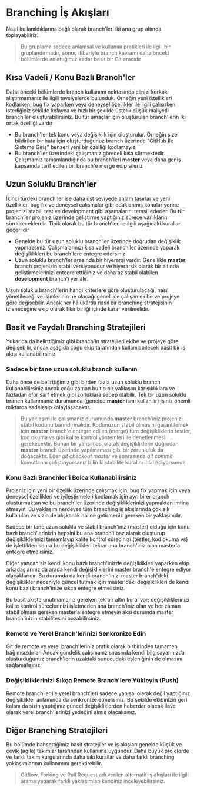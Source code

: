 # Branching İş Akışları
Nasıl kullanıldıklarına bağlı olarak branch'leri iki ana grup altında toplayabiliriz.
> Bu gruplama sadece anlamsal ve kullanım pratikleri ile ilgili bir gruplandırmadır, sonuç itibariyle branch kavramı daha önceki bölümlerde anlattığımız kadar basit bir Git aracıdır

## Kısa Vadeli / Konu Bazlı Branch'ler
Daha önceki bölümlerde branch kullanımı noktasında elinizi korkak alıştırmamanız ile ilgili tavsiyelerde bulunduk. Örneğin yeni özellikleri kodlarken, bug fix yaparken veya deneysel özellikler ile ilgili çalışırken istediğiniz şekilde kolayca ve hızlı bir şekilde üstelik düşük maliyetli branch'ler oluşturabilirsiniz. Bu tür amaçlar için oluşturulan branch'lerin iki ortak özelliği vardır

* Bu branch'ler tek konu veya değişiklik için oluşturulur. Örneğin size bildirilen bir hata için oluşturduğunuz branch üzerinde "GitHub İle Sisteme Giriş" benzeri yeni bir özelliği kodlamayız
* Bu branch'ler üzerindeki çalışmanız göreceli kısa sürmektedir. Çalışmamız tamamlandığında bu branch'leri **master** veya daha geniş kapsamda tarif edilen bir branch'e merge edip sileriz

## Uzun Soluklu Branch'ler

İkinci türdeki branch'ler ise daha üst seviyede anlam taşırlar ve yeni özellikler, bug fix ve deneysel çalışmalar gibi odaklanmış konular yerine projenizi stabil, test ve development gibi aşamalarını temsil ederler. Bu tür branch’ler projeniz üzerinde geliştirme yaptığınız sürece varlıklarını sürdüreceklerdir. Tipik olarak bu tür branch'ler ile ilgili aşağıdaki kurallar geçerlidir

* Genelde bu tür uzun soluklu branch’ler üzerinde doğrudan değişiklik yapmazsınız. Çalışmalarınızı kısa vadeli branch’ler üzerinde yaparak değişiklikleri bu branch'lere entegre edersiniz.
* Uzun soluklu branch'ler arasında bir hiyerarşi vardır. Genellikle **master** branch projenizin stabil versiyonudur ve hiyerarşik olarak bir altında geliştirmelerinizi entegre ettiğiniz ve daha az stabil olabilen **development** branch'i yer alır.

Uzun soluklu branch'lerin hangi kriterlere göre oluşturulacağı, nasıl yönetileceği ve isimlerinin ne olacağı genellikle çalışan ekibe ve projeye göre değişebilir. Ancak her hâlükârda nasıl bir branching stratejisinin izleneceğine ekip olarak fikir birliği içinde karar verilmelidir.

## Basit ve Faydalı Branching Stratejileri

Yukarıda da belirttiğimiz gibi branch'in stratejileri ekibe ve projeye göre değişebilir, ancak aşağıda çoğu ekip tarafından kullanılabilecek basit bir iş akışı kullanabilirsiniz

### Sadece bir tane uzun soluklu branch kullanın
Daha önce de belirttiğimiz gibi birden fazla uzun soluklu branch kullanabilirsiniz ancak çoğu zaman bu tip bir yaklaşım karışıklıklara ve fazladan efor sarf etmek gibi zorluklara sebep olabilir. Tek bir uzun soluklu branch kullanmanız durumunda (genelde **master** ismi kullanılır) işiniz önemli miktarda sadeleşip kolaylaşacaktır.

> Bu yaklaşım ile çalışmanız durumunda **master** branch'iniz projenizi stabil kodunu barındırmalıdır. Kodunuzun stabil olmasını garantilemek için **master** branch'e entegre edilen (merge) tüm değişikliklerin testler, kod okuma vs gibi kalite kontrol yöntemleri ile denetlenmesi gerekecektir. Bunun bir yansıması olarak değişikliklerin doğrudan **master** branch üzerinde yapılmaması gibi bir zorunluluk da doğacaktır. Eğer *git checkout master* ve sonrasında *git commit* komutlarını çalıştırıyorsanız bilin ki stabilite kuralını ihlal ediyorsunuz.

### Konu Bazlı Branchler'i Bolca Kullanabilirsiniz

Projeniz için yeni bir özellik üzerinde çalışmak için, bug fix yapmak için veya deneysel özellikleri ve iyileştirmeleri kodlamak için ayrı birer branch oluşturmaktan ve bu branch'ler üzerinde değişikliklerinizi yapmaktan imtina etmeyin. Bu yaklaşım nerdeyse tüm branching iş akışlarında çok sık kullanılan ve sizin de alışkanlık haline getirmeniz gereken bir yaklaşımdır.

Sadece bir tane uzun soluklu ve stabil branch'iniz (master) olduğu için konu bazlı branch’lerinizin hepsini bu ana branch'i baz alarak oluşturup değişikliklerinizi tamamlayıp kalite kontrol sürecinizi (testler, kod okuma vs) de işlettikten sonra bu değişiklikleri tekrar ana branch'iniz olan master'a entegre etmelisiniz.

Diğer yandan siz kendi konu bazlı branch'inizde değişiklikleri yaparken ekip arkadaşlarınız da arada kendi değişikliklerini master branch'e entegre ediyor olacaklarıdır. Bu durumda da kendi branch'inizi master branch'deki değişiklikler nedeniyle güncel tutmak için master'daki değişiklikleri de kendi konu bazlı branch'inize sıkça entegre etmelisiniz.

Bu basit akışta unutmamanız gereken tek bir altın kural var; değişikliklerinizi kalite kontrol süreçlerinizi işletmeden ana branch'iniz olan ve her zaman stabil olması gereken master'a entegre etmeyin aksi durumda master branch'inizin stabilitesini bozabilirsiniz.

### Remote ve Yerel Branch'lerinizi Senkronize Edin

Git'de remote ve yerel branch'leriniz pratik olarak birbirinden tamamen bağımsızdırlar. Ancak gündelik çalışmanız sırasında kendi bilgisayarınızda oluşturduğunuz branch'lerin uzaktaki sunucudaki eşleniğinin de olmasını sağlamalısınız.

### Değişikliklerinizi Sıkça Remote Branch'lere Yükleyin (Push)
Remote branch’ler ile yerel branch’leri sadece yapısal olarak değil yaptığınız değişiklikler anlamında da senkronize etmelisiniz. Bu şekilde ekibinizin geri kalanı da sizin yaptığınız güncel değişikliklerden haberdar olacak ilave olarak yerel branch'lerinizi yedeğini almış olacaksınız.

## Diğer Branching Stratejileri
Bu bölümde bahsettiğimiz basit stratejiler ve iş akışları genelde küçük ve çevik (agile) takımlar tarafından kullanıma uygundur. Daha büyük projelerde ve farklı takım kurgularında daha sıkı kurallar ve daha farklı branching yaklaşımlarının kullanımını gerektirebilir.

> Gitflow, Forking ve Pull Request adı verilen alternatif iş akışları ile ilgili arama yaparak farklı yaklaşımları kendiniz inceleyebilirsiniz.

